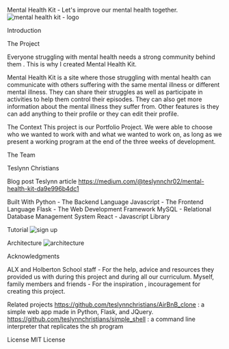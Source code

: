 Mental Health Kit - Let's improve our mental health together.
![mental health kit - logo](https://user-images.githubusercontent.com/104847651/223721986-6ad4772a-5677-4e1b-86fa-a60b5ffb6e3d.png)

Introduction

The Project

Everyone struggling with mental health needs a strong community behind them . This is why I created Mental Health Kit.

Mental Health Kit is a site where those struggling with mental health can communicate with others suffering with the same mental illness or different mental illness. They can share their struggles as well as participate in activities to help them control their episodes. They can also get more information about the mental illness they suffer from. 
Other features is they can add anything to their profile or they can edit their profile.

The Context
This project is our Portfolio Project. We were able to choose who we wanted to work with and what we wanted to work on, as long as we present a working program at the end of the three weeks of development.

The Team 

Teslynn Christians 

Blog post
Teslynn article https://medium.com/@teslynnchr02/mental-health-kit-da9e996b4dc1

Built With
Python - The Backend Language
Javascript - The Frontend Language
Flask - The Web Development Framework
MySQL - Relational Database Management System
React - Javascript Library

Tutorial
![sign up](https://user-images.githubusercontent.com/104847651/223724741-96e2e72b-ce3f-4b97-82e7-dcec08233b73.jpg)

Architecture
![architecture](https://user-images.githubusercontent.com/104847651/223724983-0f7349c8-737e-4d30-82e4-b6b7d6822bd0.png)

Acknowledgments

ALX and Holberton School staff - For the help, advice and resources they provided us with during this project and during all our curriculum.
Myself, family members and friends - For the inspiration , incouragement for creating this project.

Related projects
https://github.com/teslynnchristians/AirBnB_clone :  a simple web app made in Python, Flask, and JQuery.
https://github.com/teslynnchristians/simple_shell :  a command line interpreter that replicates the sh program

License 
MIT License
